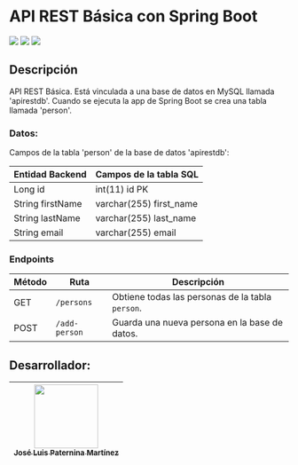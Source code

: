 # API REST Básica con Spring Boot

<p>
    <img src="https://img.shields.io/badge/STATUS-EN PROCESO-yellow">
    <img src="https://img.shields.io/badge/SPRING BOOT-3.3.0-green">
    <img src="https://img.shields.io/badge/DATABASE-MySQL-blue">

</p>

## Descripción

API REST Básica. Está vinculada a una base de datos en MySQL llamada 'apirestdb'.
Cuando se ejecuta la app de Spring Boot se crea una tabla llamada 'person'.

### Datos:

Campos de la tabla 'person' de la base de datos 'apirestdb':

| Entidad Backend  | Campos de la tabla SQL  |
|------------------|-------------------------|
| Long id          | int(11) id PK           |
| String firstName | varchar(255) first_name |
| String lastName  | varchar(255) last_name  |
| String email     | varchar(255) email      |

### Endpoints

| Método | Ruta          | Descripción                                      |
|--------|---------------|--------------------------------------------------|
| GET    | `/persons`    | Obtiene todas las personas de la tabla `person`. |
| POST   | `/add-person` | Guarda una nueva persona en la base de datos.    |

##   

## Desarrollador:

| [<img src="https://avatars.githubusercontent.com/u/120583187?v=4" width=115><br><sub>José Luis Paternina Martínez</sub>](https://github.com/JosePater) 
|:------------------------------------------------------------------------------------------------------------------------------------------------------:| 

